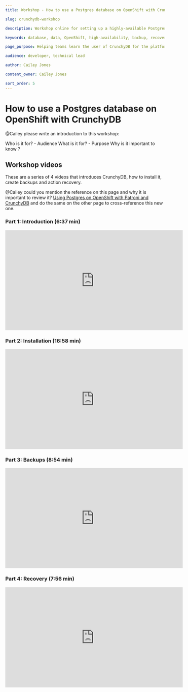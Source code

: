 ```yaml
---
title: Workshop - How to use a Postgres database on OpenShift with CrunchyDB

slug: crunchydb-workshop

description: Workshop online for setting up a highly-available Postgres database on the OpenShift platform using the Postgres Operator by CrunchyDB.

keywords: database, data, OpenShift, high-availability, backup, recovery, crunchy, crunchydb, postgres, postgresql

page_purpose: Helping teams learn the user of CrunchyDB for the platform and their applications 

audience: developer, technical lead

author: Cailey Jones

content_owner: Cailey Jones

sort_order: 5
---
```


# How to use a Postgres database on OpenShift with CrunchyDB

@Cailey please write an introduction to this workshop: 

Who is it for? - Audience 
What is it for? - Purpose 
Why is it important to know ? 

## Workshop videos

These are a series of 4 videos that introduces CrunchyDB, how to install it, create backups and action recovery. 

@Cailey could you mention the reference on this page and why it is important to review it?  [Using Postgres on OpenShift with Patroni and CrunchyDB](../database-and-api-management/postgres-how-to.md#crunchydb-architecture) and do the same on the other page to cross-reference this new one.

### Part 1: Introduction (6:37 min) 

<iframe width="560" height="315" src="https://www.youtube.com/embed/z4-LXybx6sk?si=er5z0-rJAOTOxb8j" title="YouTube video player" frameborder="0" allow="accelerometer; autoplay; clipboard-write; encrypted-media; gyroscope; picture-in-picture; web-share" referrerpolicy="strict-origin-when-cross-origin" allowfullscreen></iframe>

### Part 2: Installation (16:58 min)

<iframe width="560" height="315" src="https://www.youtube.com/embed/795WJ6tIBGg?si=DSiArN_xu_wkxrSK" title="YouTube video player" frameborder="0" allow="accelerometer; autoplay; clipboard-write; encrypted-media; gyroscope; picture-in-picture; web-share" referrerpolicy="strict-origin-when-cross-origin" allowfullscreen></iframe>

### Part 3: Backups (8:54 min)

<iframe width="560" height="315" src="https://www.youtube.com/embed/8PY6DD7QbNQ?si=k5YqqctyU4tM-KcA" title="YouTube video player" frameborder="0" allow="accelerometer; autoplay; clipboard-write; encrypted-media; gyroscope; picture-in-picture; web-share" referrerpolicy="strict-origin-when-cross-origin" allowfullscreen></iframe>

### Part 4: Recovery (7:56 min)

<iframe width="560" height="315" src="https://www.youtube.com/embed/qRD9tLL4iew?si=K-zRdpi79d-0QZPV" title="YouTube video player" frameborder="0" allow="accelerometer; autoplay; clipboard-write; encrypted-media; gyroscope; picture-in-picture; web-share" referrerpolicy="strict-origin-when-cross-origin" allowfullscreen></iframe>

